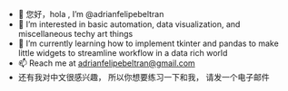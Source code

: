 - 👋 您好，hola , I’m @adrianfelipebeltran
- 👀 I’m interested in basic automation, data visualization, and miscellaneous techy art things
- 🌱 I’m currently learning how to implement tkinter and pandas to make little widgets to streamline workflow in a data rich world
- 📫 Reach me at adrianfelipebeltran@gmail.com
-  还有我对中文很感兴趣， 所以你想要练习一下和我， 请发一个电子邮件
<!---
adrianfelipebeltran/adrianfelipebeltran is a ✨ special ✨ repository because its `README.md` (this file) appears on your GitHub profile.
You can click the Preview link to take a look at your changes.
--->

